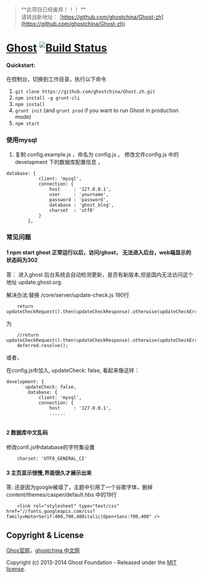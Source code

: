 > **此项目已经废弃！！！ **  
请转战新地址： [https://github.com/ghostchina/Ghost-zh](https://github.com/ghostchina/Ghost-zh)

# [Ghost](https://github.com/TryGhost/Ghost) [![Build Status](https://travis-ci.org/TryGhost/Ghost.svg?branch=master)](https://travis-ci.org/TryGhost/Ghost)

#### Quickstart:

在控制台，切换到工作目录，执行以下命令

1. `git clone https://github.com/ghostchina/Ghost.zh.git`
1. `npm install -g grunt-cli`
1. `npm install`
1. `grunt init` (and `grunt prod` if you want to run Ghost in production mode)
1. `npm start`

### 使用mysql
1. 复制 config.example.js ，命名为 config.js 。
修改文件config.js  中的development 下的数据库配置信息 ，

```
database: {
            client: 'mysql',
            connection: {
                host     : '127.0.0.1',
                user     : 'yourname',
                password : 'password',
                database : 'ghost_blog',
                charset  : 'utf8'
            }
        },

```


### 常见问题

#### 1  npm start ghost 正常运行以后，访问/ghost， 无法进入后台，web端显示的状态码为302  
答： 进入ghost 后台系统会自动检测更新，是否有新版本,但是国内无法访问这个地址 update.ghost.org.

解决办法:替换 /core/server/update-check.js  190行

```
    return updateCheckRequest().then(updateCheckResponse).otherwise(updateCheckError);
```  
为

```
    //return updateCheckRequest().then(updateCheckResponse).otherwise(updateCheckError);
    deferred.resolve();
```  
或者，

在config.js中加入,    updateCheck: false,
看起来像这样：


```
development: {
       updateCheck: false,
        database: {
            client: 'mysql',
            connection: {
                host     : '127.0.0.1',
                ......
	
```



#### 2 数据库中文乱码   
修改confi.js中database的字符集设置

```
	charset: 'UTF8_GENERAL_CI'
```

#### 3 主页显示很慢,界面很久才展示出来    
答:  还是因为google被墙了，主题中引用了一个谷歌字体，删掉
content/themes/casper/default.hbs 中的19行

```
    <link rel="stylesheet" type="text/css" href="//fonts.googleapis.com/css?family=Noto+Serif:400,700,400italic|Open+Sans:700,400" />
```

## Copyright & License
[Ghos官网](http://ghost.org)，[ghostchina 中文网](http://www.ghostchina.com/)

Copyright (c) 2013-2014 Ghost Foundation - Released under the [MIT license](LICENSE).
